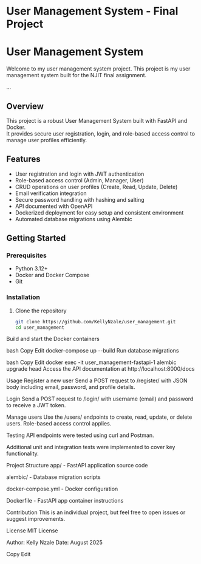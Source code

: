 # User Management System - Final Project
# User Management System

Welcome to my user management system project. This project is my user management system built for the NJIT final assignment.

...

## Overview
This project is a robust User Management System built with FastAPI and Docker.  
It provides secure user registration, login, and role-based access control to manage user profiles efficiently.

## Features
- User registration and login with JWT authentication  
- Role-based access control (Admin, Manager, User)  
- CRUD operations on user profiles (Create, Read, Update, Delete)  
- Email verification integration  
- Secure password handling with hashing and salting  
- API documented with OpenAPI  
- Dockerized deployment for easy setup and consistent environment  
- Automated database migrations using Alembic  

## Getting Started

### Prerequisites
- Python 3.12+  
- Docker and Docker Compose  
- Git  

### Installation

1. Clone the repository  
   ```bash
   git clone https://github.com/KellyNzale/user_management.git
   cd user_management
Build and start the Docker containers

bash
Copy
Edit
docker-compose up --build
Run database migrations

bash
Copy
Edit
docker exec -it user_management-fastapi-1 alembic upgrade head
Access the API documentation at http://localhost:8000/docs

Usage
Register a new user
Send a POST request to /register/ with JSON body including email, password, and profile details.

Login
Send a POST request to /login/ with username (email) and password to receive a JWT token.

Manage users
Use the /users/ endpoints to create, read, update, or delete users. Role-based access control applies.

Testing
API endpoints were tested using curl and Postman.

Additional unit and integration tests were implemented to cover key functionality.

Project Structure
app/ - FastAPI application source code

alembic/ - Database migration scripts

docker-compose.yml - Docker configuration

Dockerfile - FastAPI app container instructions

Contribution
This is an individual project, but feel free to open issues or suggest improvements.

License
MIT License

Author: Kelly Nzale
Date: August 2025

Copy
Edit

